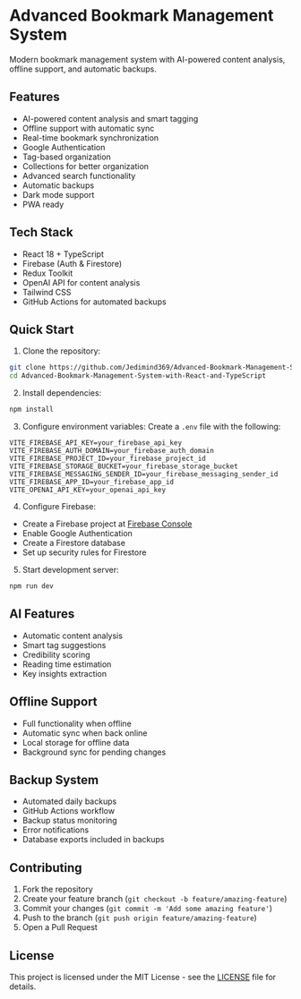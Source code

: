 # Advanced Bookmark Management System

Modern bookmark management system with AI-powered content analysis, offline support, and automatic backups.

## Features
- AI-powered content analysis and smart tagging
- Offline support with automatic sync
- Real-time bookmark synchronization
- Google Authentication
- Tag-based organization
- Collections for better organization
- Advanced search functionality
- Automatic backups
- Dark mode support
- PWA ready

## Tech Stack
- React 18 + TypeScript
- Firebase (Auth & Firestore)
- Redux Toolkit
- OpenAI API for content analysis
- Tailwind CSS
- GitHub Actions for automated backups

## Quick Start

1. Clone the repository:
```bash
git clone https://github.com/Jedimind369/Advanced-Bookmark-Management-System-with-React-and-TypeScript.git
cd Advanced-Bookmark-Management-System-with-React-and-TypeScript
```

2. Install dependencies:
```bash
npm install
```

3. Configure environment variables:
Create a `.env` file with the following:
```env
VITE_FIREBASE_API_KEY=your_firebase_api_key
VITE_FIREBASE_AUTH_DOMAIN=your_firebase_auth_domain
VITE_FIREBASE_PROJECT_ID=your_firebase_project_id
VITE_FIREBASE_STORAGE_BUCKET=your_firebase_storage_bucket
VITE_FIREBASE_MESSAGING_SENDER_ID=your_firebase_messaging_sender_id
VITE_FIREBASE_APP_ID=your_firebase_app_id
VITE_OPENAI_API_KEY=your_openai_api_key
```

4. Configure Firebase:
- Create a Firebase project at [Firebase Console](https://console.firebase.google.com)
- Enable Google Authentication
- Create a Firestore database
- Set up security rules for Firestore

5. Start development server:
```bash
npm run dev
```

## AI Features
- Automatic content analysis
- Smart tag suggestions
- Credibility scoring
- Reading time estimation
- Key insights extraction

## Offline Support
- Full functionality when offline
- Automatic sync when back online
- Local storage for offline data
- Background sync for pending changes

## Backup System
- Automated daily backups
- GitHub Actions workflow
- Backup status monitoring
- Error notifications
- Database exports included in backups

## Contributing

1. Fork the repository
2. Create your feature branch (`git checkout -b feature/amazing-feature`)
3. Commit your changes (`git commit -m 'Add some amazing feature'`)
4. Push to the branch (`git push origin feature/amazing-feature`)
5. Open a Pull Request

## License

This project is licensed under the MIT License - see the [LICENSE](LICENSE) file for details.